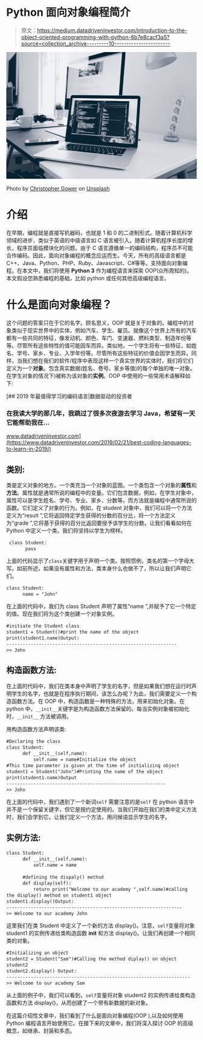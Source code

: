 # Python 面向对象编程简介

> 原文：<https://medium.datadriveninvestor.com/introduction-to-the-object-oriented-programming-with-python-6b7e8cacf3a5?source=collection_archive---------10----------------------->

![](img/60914e987b771a5d02783b0abc5e2af9.png)

Photo by [Christopher Gower](https://unsplash.com/@cgower?utm_source=medium&utm_medium=referral) on [Unsplash](https://unsplash.com?utm_source=medium&utm_medium=referral)

# 介绍

在早期，编程就是直接写机器码，也就是 1 和 0 的二进制形式。随着计算机科学领域的进步，类似于英语的中级语言如 C 语言被引入。随着计算机程序长度的增长，程序员面临模块化的问题。由于 C 语言遵循单一的编码结构，程序员不可能合作编码。因此，面向对象编程的概念应运而生。今天，所有的高级语言都是 C++、Java、Python、PHP、Ruby、Javascript、C#等等。支持面向对象编程。在本文中，我们将使用 **Python 3** 作为编程语言来探索 OOP(众所周知的)。本文假设您熟悉编程的基础，比如 python 或任何其他高级编程语言。

# 什么是面向对象编程？

这个问题的答案只在于它的名字。顾名思义，OOP 就是关于对象的。编程中的对象类似于现实世界中的实体，例如汽车、学生、雇员。就像这个世界上所有的汽车都有一些共同的特征，像发动机、颜色、车门、变速器、燃料类型、制造年份等等。尽管所有这些特性的值可能因车而异。类似地，一个学生将有一些特征，如姓名、学号、家乡、专业、入学年份等。尽管所有这些特征的价值会因学生而异。同样，当我们想在我们的软件/程序中表现这样一个真实世界的实体时，我们将它们定义为一个**对象**。包含真实数据(姓名、卷号、家乡等值)的每个单独的唯一对象。在学生对象的情况下)被称为该对象的**实例**。OOP 中使用的一些常用术语解释如下:

[](https://www.datadriveninvestor.com/2019/02/21/best-coding-languages-to-learn-in-2019/) [## 2019 年最值得学习的编码语言|数据驱动的投资者

### 在我读大学的那几年，我跳过了很多次夜游去学习 Java，希望有一天它能帮助我在…

www.datadriveninvestor.com](https://www.datadriveninvestor.com/2019/02/21/best-coding-languages-to-learn-in-2019/) 

## 类别:

类是定义对象的地方。一个类充当一个对象的蓝图。一个类包含一个对象的**属性**和**方法**。属性就是通常所说的编程中的变量。它们包含数据，例如，在学生对象中，属性可以是学生姓名、学号、专业、家乡、分数等。而方法就是编程中通常所说的函数。它们定义了对象的行为。例如，在 student 对象中，我们可以将一个方法定义为“result ”,它将返回特定学生获得的分数的百分比，将一个方法定义为“grade ”,它将基于获得的百分比返回要授予该学生的分数。让我们看看如何在 Python 中定义一个类。我们将坚持以学生为榜样。

```
 class Student:
       pass
```

上面的代码显示了`class`关键字用于声明一个类。按照惯例，类名的第一个字母大写。如前所述，如果没有属性和方法，类本身什么也做不了，所以让我们声明它们。

```
class Student:
      name = "John"
```

在上面的代码中，我们为 class Student 声明了属性“name ”,并赋予了它一个特定的值。现在我们将为这个类创建一个对象实例。

```
#initiate the Student class
student1 = Student()#print the name of the object
print(student1.name)Output:
---------------------------------------------------------------
>> John
```

## 构造函数方法:

在上面的代码中，我们在类本身中声明了学生的名字，但是如果我们想在运行时声明学生的名字，也就是在程序执行期间，该怎么办呢？为此，我们需要定义一个构造函数方法。在 OOP 中，构造函数是一种特殊的方法，用来初始化对象。在 python 中，`__init__`关键字是为构造函数方法保留的。每当实例对象被初始化时，`__init__` 方法被调用。

用构造函数方法声明该类:

```
#Declaring the class
class Student:
      def __init__(self,name):
          self.name = name#Initialize the object
#This time parameter is given at the time of initializing object
student1 = Student("John")#Printing the name of the object
print(student1.name)Output
-----------------------------------------------------------
>> John
```

在上面的代码中，我们遇到了一个新词`self` 需要注意的是`self` 在 python 语言中并不是一个保留关键字，但它是按约定使用的。当我们开始在我们的类中定义方法时，我们会学到它。让我们定义一个方法，用问候语显示学生的名字。

## 实例方法:

```
class Student:
      def __init__(self,name):
          self.name = name

      #defining the dispaly() method     
      def display(self):
          return print("Welcome to our academy ",self.name)#calling the display() method on student1 object
student1.display()Output:
-----------------------------------------------------------------
>> Welcome to our academy John
```

这里我们在类 Student 中定义了一个新的方法 display()。注意，`self`变量将对象 student1 的实例传递给类构造函数 __init__ 和方法 display()。让我们再创建一个相同类的对象。

```
#Initializing an object
student2 = Student("Sam")#Calling the method diplay() on object student2
student2.display() Output:
--------------------------------------------------------------------
>> Welcome to our academy Sam
```

从上面的例子中，我们可以看到，`self`变量将对象 student2 的实例传递给类构造函数和方法 display()，从而创建了一个带有新数据的新对象。

在这篇介绍性文章中，我们看到了什么是面向对象编程(OOP ),以及如何使用 Python 编程语言开始使用它。在接下来的文章中，我们将深入探讨 OOP 的高级概念，如继承、封装和多态。